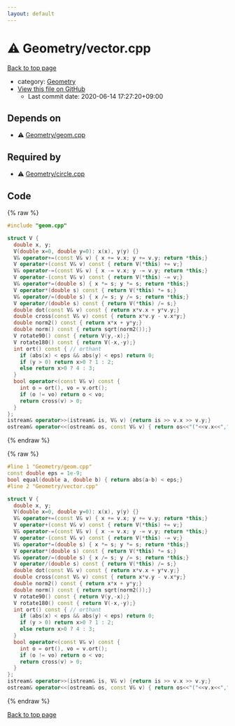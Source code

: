 ```yaml
---
layout: default
---
```


<!-- mathjax config similar to math.stackexchange -->
<script type="text/javascript" async
  src="https://cdnjs.cloudflare.com/ajax/libs/mathjax/2.7.5/MathJax.js?config=TeX-MML-AM_CHTML">
</script>
<script type="text/x-mathjax-config">
  MathJax.Hub.Config({
    TeX: { equationNumbers: { autoNumber: "AMS" }},
    tex2jax: {
      inlineMath: [ ['$','$'] ],
      processEscapes: true
    },
    "HTML-CSS": { matchFontHeight: false },
    displayAlign: "left",
    displayIndent: "2em"
  });
</script>

<script type="text/javascript" src="https://cdnjs.cloudflare.com/ajax/libs/jquery/3.4.1/jquery.min.js"></script>
<script src="https://cdn.jsdelivr.net/npm/jquery-balloon-js@1.1.2/jquery.balloon.min.js" integrity="sha256-ZEYs9VrgAeNuPvs15E39OsyOJaIkXEEt10fzxJ20+2I=" crossorigin="anonymous"></script>
<script type="text/javascript" src="../../assets/js/copy-button.js"></script>
<link rel="stylesheet" href="../../assets/css/copy-button.css" />


# :warning: Geometry/vector.cpp

<a href="../../index.html">Back to top page</a>

* category: <a href="../../index.html#d9c6333623e6357515fcbf17be806273">Geometry</a>
* <a href="{{ site.github.repository_url }}/blob/master/Geometry/vector.cpp">View this file on GitHub</a>
    - Last commit date: 2020-06-14 17:27:20+09:00




## Depends on

* :warning: <a href="geom.cpp.html">Geometry/geom.cpp</a>


## Required by

* :warning: <a href="circle.cpp.html">Geometry/circle.cpp</a>


## Code

<a id="unbundled"></a>
{% raw %}
```cpp
#include "geom.cpp"

struct V {
  double x, y;
  V(double x=0, double y=0): x(x), y(y) {}
  V& operator+=(const V& v) { x += v.x; y += v.y; return *this;}
  V operator+(const V& v) const { return V(*this) += v;}
  V& operator-=(const V& v) { x -= v.x; y -= v.y; return *this;}
  V operator-(const V& v) const { return V(*this) -= v;}
  V& operator*=(double s) { x *= s; y *= s; return *this;}
  V operator*(double s) const { return V(*this) *= s;}
  V& operator/=(double s) { x /= s; y /= s; return *this;}
  V operator/(double s) const { return V(*this) /= s;}
  double dot(const V& v) const { return x*v.x + y*v.y;}
  double cross(const V& v) const { return x*v.y - v.x*y;}
  double norm2() const { return x*x + y*y;}
  double norm() const { return sqrt(norm2());}
  V rotate90() const { return V(y,-x);}
  V rotate180() const { return V(-x,-y);}
  int ort() const { // orthant
    if (abs(x) < eps && abs(y) < eps) return 0;
    if (y > 0) return x>0 ? 1 : 2;
    else return x>0 ? 4 : 3;
  }
  bool operator<(const V& v) const {
    int o = ort(), vo = v.ort();
    if (o != vo) return o < vo;
    return cross(v) > 0;
  }
};
istream& operator>>(istream& is, V& v) {return is >> v.x >> v.y;}
ostream& operator<<(ostream& os, const V& v) { return os<<"("<<v.x<<","<<v.y<<")";}
```
{% endraw %}

<a id="bundled"></a>
{% raw %}
```cpp
#line 1 "Geometry/geom.cpp"
const double eps = 1e-9;
bool equal(double a, double b) { return abs(a-b) < eps;}
#line 2 "Geometry/vector.cpp"

struct V {
  double x, y;
  V(double x=0, double y=0): x(x), y(y) {}
  V& operator+=(const V& v) { x += v.x; y += v.y; return *this;}
  V operator+(const V& v) const { return V(*this) += v;}
  V& operator-=(const V& v) { x -= v.x; y -= v.y; return *this;}
  V operator-(const V& v) const { return V(*this) -= v;}
  V& operator*=(double s) { x *= s; y *= s; return *this;}
  V operator*(double s) const { return V(*this) *= s;}
  V& operator/=(double s) { x /= s; y /= s; return *this;}
  V operator/(double s) const { return V(*this) /= s;}
  double dot(const V& v) const { return x*v.x + y*v.y;}
  double cross(const V& v) const { return x*v.y - v.x*y;}
  double norm2() const { return x*x + y*y;}
  double norm() const { return sqrt(norm2());}
  V rotate90() const { return V(y,-x);}
  V rotate180() const { return V(-x,-y);}
  int ort() const { // orthant
    if (abs(x) < eps && abs(y) < eps) return 0;
    if (y > 0) return x>0 ? 1 : 2;
    else return x>0 ? 4 : 3;
  }
  bool operator<(const V& v) const {
    int o = ort(), vo = v.ort();
    if (o != vo) return o < vo;
    return cross(v) > 0;
  }
};
istream& operator>>(istream& is, V& v) {return is >> v.x >> v.y;}
ostream& operator<<(ostream& os, const V& v) { return os<<"("<<v.x<<","<<v.y<<")";}

```
{% endraw %}

<a href="../../index.html">Back to top page</a>

